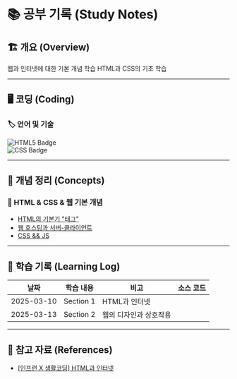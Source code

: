 # 📚 공부 기록 (Study Notes)

## 🏗 개요 (Overview)
웹과 인터넷에 대한 기본 개념 학습
HTML과 CSS의 기초 학습

---

<!-- shields.io <= icon -->
## 🖥️ 코딩 (Coding)
### 🏷 언어 및 기술
![HTML5 Badge](https://img.shields.io/badge/HTML5-E34F26?logo=html5&logoColor=fff&style=flat)
<br/>
![CSS Badge](https://img.shields.io/badge/CSS-639?logo=css&logoColor=fff&style=flat)

---

## 📖 개념 정리 (Concepts)
### 🎨 HTML & CSS & 웹 기본 개념
- [HTML의 기본기 "태그"](concepts/ch1_html_basic.md)
- [웹 호스팅과 서버-클라이언트](concepts/ch2_web_intro.md)
- [CSS && JS](concepts/ch3_css_js_intro.md)

---

## 📆 학습 기록 (Learning Log)
| 날짜 | 학습 내용 | 비고 | 소스 코드 |
|------|----------|------|----------|
| 2025-03-10 | Section 1 | HTML과 인터넷 | |
| 2025-03-13 | Section 2 | 웹의 디자인과 상호작용 | |

---

## 📌 참고 자료 (References)
- [[인프런 X 생활코딩] HTML과 인터넷](https://www.inflearn.com/course/html%EA%B3%BC-%EC%9D%B8%ED%84%B0%EB%84%B7-%EC%83%9D%ED%99%9C%EC%BD%94%EB%94%A9/dashboard)
